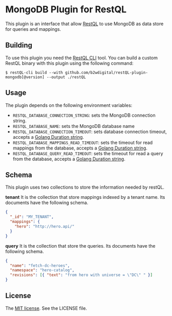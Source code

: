 # MongoDB Plugin for RestQL

This plugin is an interface that allow [RestQL](https://github.com/b2wdigital/restQL-golang) to use MongoDB as data store for queries and mappings.

## Building

To use this plugin you need the [RestQL CLI]() tool. You can build a custom RestQL binary with this plugin using the following command:
```shell
$ restQL-cli build --with github.com/b2wdigital/restQL-plugin-mongodb[@version] --output ./restQL
```

## Usage

The plugin depends on the following environment variables:

- `RESTQL_DATABASE_CONNECTION_STRING`: sets the MongoDB connection string. 
- `RESTQL_DATABASE_NAME`: sets the MongoDB database name
- `RESTQL_DATABASE_CONNECTION_TIMEOUT`: sets database connection timeout, accepts a [Golang Duration string](https://golang.org/pkg/time/#ParseDuration).
- `RESTQL_DATABASE_MAPPINGS_READ_TIMEOUT`: sets the timeout for read mappings from the database, accepts a [Golang Duration string](https://golang.org/pkg/time/#ParseDuration).
- `RESTQL_DATABASE_QUERY_READ_TIMEOUT`: sets the timeout for read a query from the database, accepts a [Golang Duration string](https://golang.org/pkg/time/#ParseDuration).

## Schema

This plugin uses two collections to store the information needed by restQL.

**tenant**
It is the collection that store mappings indexed by a tenant name. Its documents have the following   schema.

```json
{
  "_id": "MY_TENANT",
  "mappings": {
    "hero": "http://hero.api/"
  }
}
```

**query**
It is the collection that store the queries. Its documents have the following schema.
```json
{
  "name": "fetch-dc-heroes",
  "namespace": "hero-catalog",
  "revisions": [{ "text": "from hero with universe = \"DC\" " }]
}
```

## License

The [MIT license](https://mit-license.org/). See the LICENSE file.